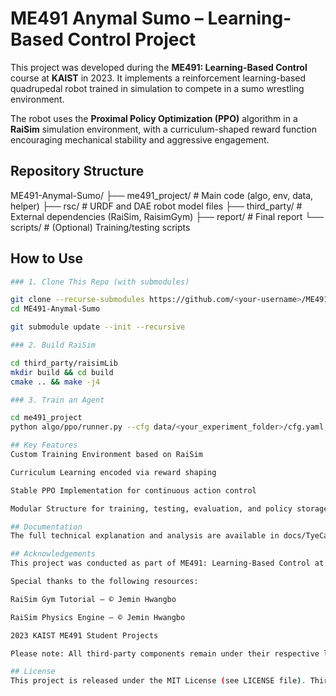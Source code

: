 # ME491 Anymal Sumo – Learning-Based Control Project

This project was developed during the **ME491: Learning-Based Control** course at **KAIST** in 2023. It implements a reinforcement learning-based quadrupedal robot trained in simulation to compete in a sumo wrestling environment.

The robot uses the **Proximal Policy Optimization (PPO)** algorithm in a **RaiSim** simulation environment, with a curriculum-shaped reward function encouraging mechanical stability and aggressive engagement.

## Repository Structure

ME491-Anymal-Sumo/ ├── me491_project/ # Main code (algo, env, data, helper)
├── rsc/ # URDF and DAE robot model files
├── third_party/ # External dependencies (RaiSim, RaisimGym)
├── report/ # Final report
└── scripts/ # (Optional) Training/testing scripts


## How to Use
```bash
### 1. Clone This Repo (with submodules)

git clone --recurse-submodules https://github.com/<your-username>/ME491-Anymal-Sumo.git
cd ME491-Anymal-Sumo

git submodule update --init --recursive

### 2. Build RaiSim

cd third_party/raisimLib
mkdir build && cd build
cmake .. && make -j4

### 3. Train an Agent

cd me491_project
python algo/ppo/runner.py --cfg data/<your_experiment_folder>/cfg.yaml

## Key Features
Custom Training Environment based on RaiSim

Curriculum Learning encoded via reward shaping

Stable PPO Implementation for continuous action control

Modular Structure for training, testing, evaluation, and policy storage

## Documentation
The full technical explanation and analysis are available in docs/TyeCameronFinalReport.pdf.

## Acknowledgements
This project was conducted as part of ME491: Learning-Based Control at KAIST, under the supervision of Prof. Jemin Hwangbo.

Special thanks to the following resources:

RaiSim Gym Tutorial – © Jemin Hwangbo

RaiSim Physics Engine – © Jemin Hwangbo

2023 KAIST ME491 Student Projects

Please note: All third-party components remain under their respective licenses.

## License
This project is released under the MIT License (see LICENSE file). Third-party libraries (RaiSim, RaiSimGym) retain their own respective licenses and are included here via Git submodules for educational purposes only.

